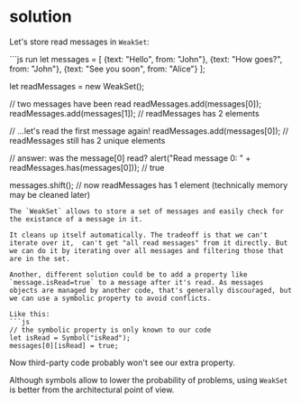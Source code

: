 # solution

Let's store read messages in `WeakSet`:

\`\`\`js run let messages = \[ {text: "Hello", from: "John"}, {text: "How goes?", from: "John"}, {text: "See you soon", from: "Alice"} \];

let readMessages = new WeakSet\(\);

// two messages have been read readMessages.add\(messages\[0\]\); readMessages.add\(messages\[1\]\); // readMessages has 2 elements

// ...let's read the first message again! readMessages.add\(messages\[0\]\); // readMessages still has 2 unique elements

// answer: was the message\[0\] read? alert\("Read message 0: " + readMessages.has\(messages\[0\]\)\); // true

messages.shift\(\); // now readMessages has 1 element \(technically memory may be cleaned later\)

```text
The `WeakSet` allows to store a set of messages and easily check for the existance of a message in it.

It cleans up itself automatically. The tradeoff is that we can't iterate over it,  can't get "all read messages" from it directly. But we can do it by iterating over all messages and filtering those that are in the set.

Another, different solution could be to add a property like `message.isRead=true` to a message after it's read. As messages objects are managed by another code, that's generally discouraged, but we can use a symbolic property to avoid conflicts.

Like this:
```js
// the symbolic property is only known to our code
let isRead = Symbol("isRead");
messages[0][isRead] = true;
```

Now third-party code probably won't see our extra property.

Although symbols allow to lower the probability of problems, using `WeakSet` is better from the architectural point of view.

